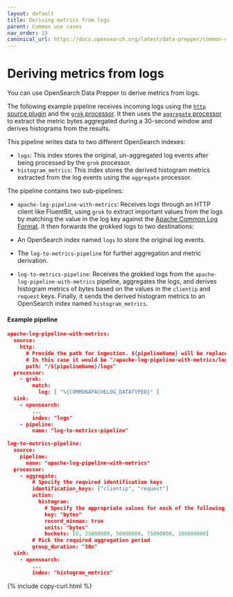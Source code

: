 ```yaml
---
layout: default
title: Deriving metrics from logs
parent: Common use cases
nav_order: 15
canonical_url: https://docs.opensearch.org/latest/data-prepper/common-use-cases/metrics-logs/
---
```


# Deriving metrics from logs

You can use OpenSearch Data Prepper to derive metrics from logs. 

The following example pipeline receives incoming logs using the [`http` source plugin]({{site.url}}{{site.baseurl}}/data-prepper/pipelines/configuration/sources/http-source) and the [`grok` processor]({{site.url}}{{site.baseurl}}/data-prepper/pipelines/configuration/processors/grok/). It then uses the [`aggregate` processor]({{site.url}}{{site.baseurl}}/data-prepper/pipelines/configuration/processors/aggregate/) to extract the metric bytes aggregated during a 30-second window and derives histograms from the results.

This pipeline writes data to two different OpenSearch indexes:

- `logs`: This index stores the original, un-aggregated log events after being processed by the `grok` processor.
- `histogram_metrics`: This index stores the derived histogram metrics extracted from the log events using the `aggregate` processor.

The pipeline contains two sub-pipelines:

- `apache-log-pipeline-with-metrics`: Receives logs through an HTTP client like FluentBit, using `grok` to extract important values from the logs by matching the value in the log key against the [Apache Common Log Format](https://httpd.apache.org/docs/2.4/logs.html#accesslog). It then forwards the grokked logs to two destinations:

 - An OpenSearch index named `logs` to store the original log events.
 - The `log-to-metrics-pipeline` for further aggregation and metric derivation.

- `log-to-metrics-pipeline`: Receives the grokked logs from the `apache-log-pipeline-with-metrics` pipeline, aggregates the logs, and derives histogram metrics of bytes based on the values in the `clientip` and `request` keys. Finally, it sends the derived histogram metrics to an OpenSearch index named `histogram_metrics`.
  
#### Example pipeline

```json
apache-log-pipeline-with-metrics:
  source:
    http:
      # Provide the path for ingestion. ${pipelineName} will be replaced with pipeline name configured for this pipeline.
      # In this case it would be "/apache-log-pipeline-with-metrics/logs". This will be the FluentBit output URI value.
      path: "/${pipelineName}/logs"
  processor:
    - grok:
        match:
          log: [ "%{COMMONAPACHELOG_DATATYPED}" ]
  sink:
    - opensearch:
        ...
        index: "logs"
    - pipeline:
        name: "log-to-metrics-pipeline"
        
log-to-metrics-pipeline:
  source:
    pipeline:
      name: "apache-log-pipeline-with-metrics"
  processor:
    - aggregate:
        # Specify the required identification keys
        identification_keys: ["clientip", "request"]
        action:
          histogram:
            # Specify the appropriate values for each of the following fields
            key: "bytes"
            record_minmax: true
            units: "bytes"
            buckets: [0, 25000000, 50000000, 75000000, 100000000]
        # Pick the required aggregation period
        group_duration: "30s"
  sink:
    - opensearch:
        ...
        index: "histogram_metrics"
```
{% include copy-curl.html %}
